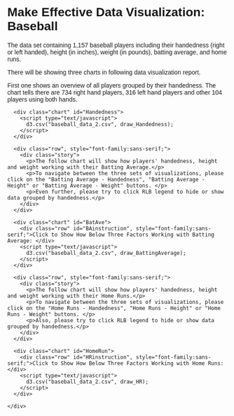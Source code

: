 <!DOCTYPE html>
<html>
  <head>
    <meta charset="utf-8">
    <meta name="viewport" content="width=device-width, initial-scale=1.0">
    <title>Make Effective Data Visualization</title>
    <script src="http://d3js.org/d3.v3.min.js"></script>
    <script src="http://dimplejs.org/dist/dimple.v2.1.2.min.js"></script>
    <script src="DataVisualization_2.js"></script>

  </head>
  <body>
    <div class="grid">
      <div class="row">
        <div class="title", style="font-family:sans-serif;">
          <h1>Make Effective Data Visualization: Baseball</h1>
        </div>
      </div>
      <div class="row", style="font-family:sans-serif;">
        <div class="story">
          <p>The data set containing 1,157 baseball players including their handedness (right or left handed), height (in inches), weight (in pounds), batting average, and home runs. 
          <p>There will be showing three charts in following data visualization report.</p>
          <p>First one shows an overview of all players grouped by their handedness. The chart tells there are 734 right hand players, 316 left hand players and other 104 players using both hands.</p>
        </div>
      </div>

      <div class="chart" id="Handedness">
        <script type="text/javascript">
          d3.csv("baseball_data_2.csv", draw_Handedness);
        </script>
      </div>

      <div class="row", style="font-family:sans-serif;">
        <div class="story">
          <p>The follow chart will show how players' handedness, height and weight working with their Batting Average.</p>
          <p>To navigate between the three sets of visualizations, please click on the "Batting Average - Handedness", "Batting Average - Height" or "Batting Average - Weight" buttons. </p>
          <p>Even further, please try to click RLB legend to hide or show data grouped by handedness.</p>
        </div>
      </div>

      <div class="chart" id="BatAve">
        <div class="row" id="BAinstruction", style="font-family:sans-serif;">Click to Show How Below Three Factors Working with Batting Average: </div>
        <script type="text/javascript">
          d3.csv("baseball_data_2.csv", draw_BattingAverage);
        </script>
      </div>

      <div class="row", style="font-family:sans-serif;">
        <div class="story">
          <p>The follow chart will show how players' handedness, height and weight working with their Home Runs.</p>
          <p>To navigate between the three sets of visualizations, please click on the "Home Runs - Handedness", "Home Runs - Height" or "Home Runs - Weight" buttons. </p>
          <p>Also, please try to click RLB legend to hide or show data grouped by handedness.</p>
        </div>
      </div>

      <div class="chart" id="HomeRun">
        <div class="row" id="HRinstruction", style="font-family:sans-serif;">Click to Show How Below Three Factors Working with Home Runs: </div>
        <script type="text/javascript">
          d3.csv("baseball_data_2.csv", draw_HR);
        </script>
      </div>

    </div>
  </body>
</html>
